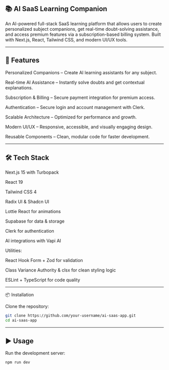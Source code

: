 ## 📚 AI SaaS Learning Companion

An AI-powered full-stack SaaS learning platform that allows users to create personalized subject companions, get real-time doubt-solving assistance, and access premium features via a subscription-based billing system. Built with Next.js, React, Tailwind CSS, and modern UI/UX tools.

---

## 🚀 Features

Personalized Companions – Create AI learning assistants for any subject.

Real-time AI Assistance – Instantly solve doubts and get contextual explanations.

Subscription & Billing – Secure payment integration for premium access.

Authentication – Secure login and account management with Clerk.

Scalable Architecture – Optimized for performance and growth.

Modern UI/UX – Responsive, accessible, and visually engaging design.

Reusable Components – Clean, modular code for faster development.

---

## 🛠️ Tech Stack

Next.js 15 with Turbopack

React 19

Tailwind CSS 4

Radix UI & Shadcn UI

Lottie React for animations

Supabase for data & storage

Clerk for authentication

AI integrations with Vapi AI

Utilities:

React Hook Form + Zod for validation

Class Variance Authority & clsx for clean styling logic

ESLint + TypeScript for code quality

---

📦 Installation

Clone the repository:

```bash
git clone https://github.com/your-username/ai-saas-app.git
cd ai-saas-app
```

---

## ▶️ Usage

Run the development server:

```bash
npm run dev
```



